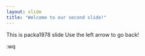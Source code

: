 ```yaml
---
layout: slide
title: "Welcome to our second slide!"
---
```

This is packa1978 slide
Use the left arrow to go back!


















:wq

